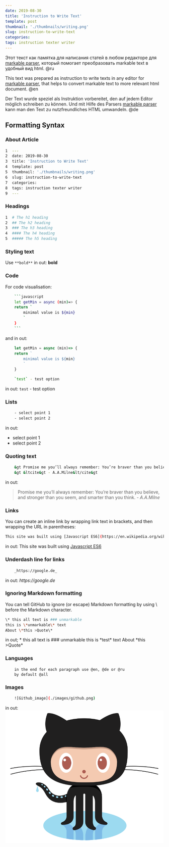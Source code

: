 ```yaml
---
date: 2019-08-30
title: 'Instruction to Write Text'
template: post
thumbnail: './thumbnails/writing.png'
slug: instruction-to-write-text
categories: 
tags: instruction texter writer 
---
```


Этот текст как памятка для написания статей в любом редакторе для [markable parser](https://github.com/eugenemdev/markable-to-html), который помогает преобразовать markable text в удобный вид html. @ru

This text was prepared as instruction to write texts in any editor for [markable parser](https://github.com/eugenemdev/markable-to-html), that helps to convert markable text to more relevant html document. @en

Der Text wurde speziel als Instruktion vorbereitet, den auf jedem Editor möglich schreiben zu können. Und mit Hilfe des Parsers [markable parser](https://github.com/eugenemdev/markable-to-html) kann man den Text zu nutzfreundliches HTML umwandeln. @de

## Formatting Syntax

### About Article
```bash
1  ---
2  date: 2019-08-30
3  title: 'Instruction to Write Text'
4  template: post
5  thumbnail: './thumbnails/writing.png'
6  slug: instruction-to-write-text
7  categories: 
8  tags: instruction texter writer 
9  ---
```

### Headings
```bash
1  # The h1 heading
2  ## The h2 heading
3  ### The h3 heading
4  #### The h4 heading
5  ##### The h5 heading
```

### Styling text
Use `**bold**`
in out: 
**bold**

### Code 
For code visualisation:
```bash
    ```javascript
    let getMin = async (min)=> {
    return `
        minimal value is ${min}
        `
    }
    ```
``` 
and in out:
```javascript
    let getMin = async (min)=> {
    return `
        minimal value is ${min}
        `
    }
```

```bash
    `test` - test option
```
in out: 
`test` - test option

### Lists
```bash
    - select point 1
    - select point 2
```

in out:
- select point 1
- select point 2

### Quoting text

```bash   
    &gt Promise me you’ll always remember: You’re braver than you believe, and stronger than you seem, and smarter than you think.
    &gt &ltcite&gt - A.A.Milne&lt/cite&gt    
```
in out:
> Promise me you’ll always remember: You’re braver than you believe, and stronger than you seem, and smarter than you think.
> <cite> - A.A.Milne</cite>

### Links 
You can create an inline link by wrapping link text in brackets, and then wrapping the URL in parentheses: 

```bash
This site was built using [Javascript ES6](https://en.wikipedia.org/wiki/ECMAScript#ES2015).
```

in out: 
This site was built using [Javascript ES6](https://en.wikipedia.org/wiki/ECMAScript#ES2015)

### Underdash line for links
```bash
    _https://google.de_
```
in out:
_https://google.de_

### Ignoring Markdown formatting

You can tell GitHub to ignore (or escape) Markdown formatting by using \ before the Markdown character.

```bash
\* this all text is ### unmarkable
this is \*unmarkable\* text
About \*this >Quote\*
```
in out;
\* this all text is ### unmarkable
this is \*test\* text
About \*this >Quote\*

### Languages
```terminal
    in the end for each paragraph use @en, @de or @ru
    by default @all 
```

### Images
```bash
    ![Github_image](./images/github.png)
```
in out:
![Github_image](./images/github.png)